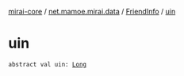 [mirai-core](../../index.md) / [net.mamoe.mirai.data](../index.md) / [FriendInfo](index.md) / [uin](./uin.md)

# uin

`abstract val uin: `[`Long`](https://kotlinlang.org/api/latest/jvm/stdlib/kotlin/-long/index.html)